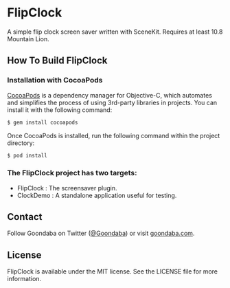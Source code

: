 # FlipClock

A simple flip clock screen saver written with SceneKit.
Requires at least 10.8 Mountain Lion.

## How To Build FlipClock

### Installation with CocoaPods

[CocoaPods](http://cocoapods.org) is a dependency manager for Objective-C, which automates and simplifies the process of using 3rd-party libraries in projects. You can install it with the following command:

```bash
$ gem install cocoapods
```

Once CocoaPods is installed, run the following command within the project directory:

```bash
$ pod install
```

### The FlipClock project has two targets:
- FlipClock : The screensaver plugin.
- ClockDemo : A standalone application useful for testing.

## Contact

Follow Goondaba on Twitter ([@Goondaba](https://twitter.com/Goondaba)) or visit [goondaba.com](http://goondaba.com).


## License

FlipClock is available under the MIT license. See the LICENSE file for more information.
